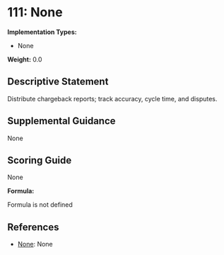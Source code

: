 # 111: None

**Implementation Types:**

- None

**Weight:** 0.0

## Descriptive Statement

Distribute chargeback reports; track accuracy, cycle time, and disputes.

## Supplemental Guidance

None

## Scoring Guide

None

**Formula:**

Formula is not defined

## References

- [None](None): None

